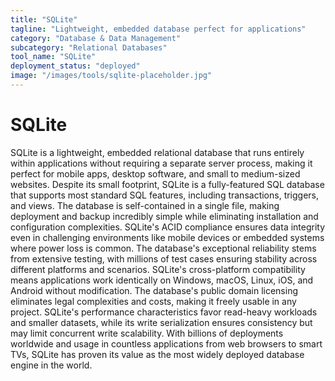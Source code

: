 ```yaml
---
title: "SQLite"
tagline: "Lightweight, embedded database perfect for applications"
category: "Database & Data Management"
subcategory: "Relational Databases"
tool_name: "SQLite"
deployment_status: "deployed"
image: "/images/tools/sqlite-placeholder.jpg"
---
```


# SQLite

SQLite is a lightweight, embedded relational database that runs entirely within applications without requiring a separate server process, making it perfect for mobile apps, desktop software, and small to medium-sized websites. Despite its small footprint, SQLite is a fully-featured SQL database that supports most standard SQL features, including transactions, triggers, and views. The database is self-contained in a single file, making deployment and backup incredibly simple while eliminating installation and configuration complexities. SQLite's ACID compliance ensures data integrity even in challenging environments like mobile devices or embedded systems where power loss is common. The database's exceptional reliability stems from extensive testing, with millions of test cases ensuring stability across different platforms and scenarios. SQLite's cross-platform compatibility means applications work identically on Windows, macOS, Linux, iOS, and Android without modification. The database's public domain licensing eliminates legal complexities and costs, making it freely usable in any project. SQLite's performance characteristics favor read-heavy workloads and smaller datasets, while its write serialization ensures consistency but may limit concurrent write scalability. With billions of deployments worldwide and usage in countless applications from web browsers to smart TVs, SQLite has proven its value as the most widely deployed database engine in the world.
